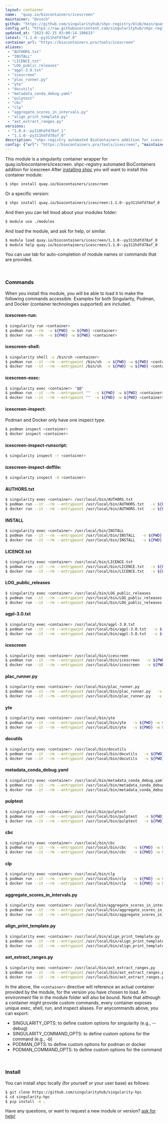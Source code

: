```yaml
---
layout: container
name:  "quay.io/biocontainers/icescreen"
maintainer: "@vsoch"
github: "https://github.com/singularityhub/shpc-registry/blob/main/quay.io/biocontainers/icescreen/container.yaml"
config_url: "https://raw.githubusercontent.com/singularityhub/shpc-registry/main/quay.io/biocontainers/icescreen/container.yaml"
updated_at: "2023-02-15 03:00:14.100633"
latest: "1.1.0--py311hdfd78af_0"
container_url: "https://biocontainers.pro/tools/icescreen"
aliases:
 - "AUTHORS.txt"
 - "INSTALL"
 - "LICENCE.txt"
 - "LOG_public_releases"
 - "agpl-3.0.txt"
 - "icescreen"
 - "plac_runner.py"
 - "yte"
 - "docutils"
 - "metadata_conda_debug.yaml"
 - "pulptest"
 - "cbc"
 - "clp"
 - "aggregate_scores_in_intervals.py"
 - "align_print_template.py"
 - "axt_extract_ranges.py"
versions:
 - "1.0.4--py310hdfd78af_1"
 - "1.1.0--py311hdfd78af_0"
description: "shpc-registry automated BioContainers addition for icescreen"
config: {"url": "https://biocontainers.pro/tools/icescreen", "maintainer": "@vsoch", "description": "shpc-registry automated BioContainers addition for icescreen", "latest": {"1.1.0--py311hdfd78af_0": "sha256:15fe55a3e509321e3ad4d270ebd7723f7ab5c0cff814cd2550c0581b511f0a54"}, "tags": {"1.0.4--py310hdfd78af_1": "sha256:f47e05529012f861315b89a6ef1fa960f4ab16a92ee65c5e750f855f3025c1cd", "1.1.0--py311hdfd78af_0": "sha256:15fe55a3e509321e3ad4d270ebd7723f7ab5c0cff814cd2550c0581b511f0a54"}, "docker": "quay.io/biocontainers/icescreen", "aliases": {"AUTHORS.txt": "/usr/local/bin/AUTHORS.txt", "INSTALL": "/usr/local/bin/INSTALL", "LICENCE.txt": "/usr/local/bin/LICENCE.txt", "LOG_public_releases": "/usr/local/bin/LOG_public_releases", "agpl-3.0.txt": "/usr/local/bin/agpl-3.0.txt", "icescreen": "/usr/local/bin/icescreen", "plac_runner.py": "/usr/local/bin/plac_runner.py", "yte": "/usr/local/bin/yte", "docutils": "/usr/local/bin/docutils", "metadata_conda_debug.yaml": "/usr/local/bin/metadata_conda_debug.yaml", "pulptest": "/usr/local/bin/pulptest", "cbc": "/usr/local/bin/cbc", "clp": "/usr/local/bin/clp", "aggregate_scores_in_intervals.py": "/usr/local/bin/aggregate_scores_in_intervals.py", "align_print_template.py": "/usr/local/bin/align_print_template.py", "axt_extract_ranges.py": "/usr/local/bin/axt_extract_ranges.py"}}
---
```


This module is a singularity container wrapper for quay.io/biocontainers/icescreen.
shpc-registry automated BioContainers addition for icescreen
After [installing shpc](#install) you will want to install this container module:


```bash
$ shpc install quay.io/biocontainers/icescreen
```

Or a specific version:

```bash
$ shpc install quay.io/biocontainers/icescreen:1.1.0--py311hdfd78af_0
```

And then you can tell lmod about your modules folder:

```bash
$ module use ./modules
```

And load the module, and ask for help, or similar.

```bash
$ module load quay.io/biocontainers/icescreen/1.1.0--py311hdfd78af_0
$ module help quay.io/biocontainers/icescreen/1.1.0--py311hdfd78af_0
```

You can use tab for auto-completion of module names or commands that are provided.

<br>

### Commands

When you install this module, you will be able to load it to make the following commands accessible.
Examples for both Singularity, Podman, and Docker (container technologies supported) are included.

#### icescreen-run:

```bash
$ singularity run <container>
$ podman run --rm  -v ${PWD} -w ${PWD} <container>
$ docker run --rm  -v ${PWD} -w ${PWD} <container>
```

#### icescreen-shell:

```bash
$ singularity shell -s /bin/sh <container>
$ podman run --it --rm --entrypoint /bin/sh  -v ${PWD} -w ${PWD} <container>
$ docker run --it --rm --entrypoint /bin/sh  -v ${PWD} -w ${PWD} <container>
```

#### icescreen-exec:

```bash
$ singularity exec <container> "$@"
$ podman run --it --rm --entrypoint ""  -v ${PWD} -w ${PWD} <container> "$@"
$ docker run --it --rm --entrypoint ""  -v ${PWD} -w ${PWD} <container> "$@"
```

#### icescreen-inspect:

Podman and Docker only have one inspect type.

```bash
$ podman inspect <container>
$ docker inspect <container>
```

#### icescreen-inspect-runscript:

```bash
$ singularity inspect -r <container>
```

#### icescreen-inspect-deffile:

```bash
$ singularity inspect -d <container>
```


#### AUTHORS.txt

```bash
$ singularity exec <container> /usr/local/bin/AUTHORS.txt
$ podman run --it --rm --entrypoint /usr/local/bin/AUTHORS.txt   -v ${PWD} -w ${PWD} <container> -c " $@"
$ docker run --it --rm --entrypoint /usr/local/bin/AUTHORS.txt   -v ${PWD} -w ${PWD} <container> -c " $@"
```


#### INSTALL

```bash
$ singularity exec <container> /usr/local/bin/INSTALL
$ podman run --it --rm --entrypoint /usr/local/bin/INSTALL   -v ${PWD} -w ${PWD} <container> -c " $@"
$ docker run --it --rm --entrypoint /usr/local/bin/INSTALL   -v ${PWD} -w ${PWD} <container> -c " $@"
```


#### LICENCE.txt

```bash
$ singularity exec <container> /usr/local/bin/LICENCE.txt
$ podman run --it --rm --entrypoint /usr/local/bin/LICENCE.txt   -v ${PWD} -w ${PWD} <container> -c " $@"
$ docker run --it --rm --entrypoint /usr/local/bin/LICENCE.txt   -v ${PWD} -w ${PWD} <container> -c " $@"
```


#### LOG_public_releases

```bash
$ singularity exec <container> /usr/local/bin/LOG_public_releases
$ podman run --it --rm --entrypoint /usr/local/bin/LOG_public_releases   -v ${PWD} -w ${PWD} <container> -c " $@"
$ docker run --it --rm --entrypoint /usr/local/bin/LOG_public_releases   -v ${PWD} -w ${PWD} <container> -c " $@"
```


#### agpl-3.0.txt

```bash
$ singularity exec <container> /usr/local/bin/agpl-3.0.txt
$ podman run --it --rm --entrypoint /usr/local/bin/agpl-3.0.txt   -v ${PWD} -w ${PWD} <container> -c " $@"
$ docker run --it --rm --entrypoint /usr/local/bin/agpl-3.0.txt   -v ${PWD} -w ${PWD} <container> -c " $@"
```


#### icescreen

```bash
$ singularity exec <container> /usr/local/bin/icescreen
$ podman run --it --rm --entrypoint /usr/local/bin/icescreen   -v ${PWD} -w ${PWD} <container> -c " $@"
$ docker run --it --rm --entrypoint /usr/local/bin/icescreen   -v ${PWD} -w ${PWD} <container> -c " $@"
```


#### plac_runner.py

```bash
$ singularity exec <container> /usr/local/bin/plac_runner.py
$ podman run --it --rm --entrypoint /usr/local/bin/plac_runner.py   -v ${PWD} -w ${PWD} <container> -c " $@"
$ docker run --it --rm --entrypoint /usr/local/bin/plac_runner.py   -v ${PWD} -w ${PWD} <container> -c " $@"
```


#### yte

```bash
$ singularity exec <container> /usr/local/bin/yte
$ podman run --it --rm --entrypoint /usr/local/bin/yte   -v ${PWD} -w ${PWD} <container> -c " $@"
$ docker run --it --rm --entrypoint /usr/local/bin/yte   -v ${PWD} -w ${PWD} <container> -c " $@"
```


#### docutils

```bash
$ singularity exec <container> /usr/local/bin/docutils
$ podman run --it --rm --entrypoint /usr/local/bin/docutils   -v ${PWD} -w ${PWD} <container> -c " $@"
$ docker run --it --rm --entrypoint /usr/local/bin/docutils   -v ${PWD} -w ${PWD} <container> -c " $@"
```


#### metadata_conda_debug.yaml

```bash
$ singularity exec <container> /usr/local/bin/metadata_conda_debug.yaml
$ podman run --it --rm --entrypoint /usr/local/bin/metadata_conda_debug.yaml   -v ${PWD} -w ${PWD} <container> -c " $@"
$ docker run --it --rm --entrypoint /usr/local/bin/metadata_conda_debug.yaml   -v ${PWD} -w ${PWD} <container> -c " $@"
```


#### pulptest

```bash
$ singularity exec <container> /usr/local/bin/pulptest
$ podman run --it --rm --entrypoint /usr/local/bin/pulptest   -v ${PWD} -w ${PWD} <container> -c " $@"
$ docker run --it --rm --entrypoint /usr/local/bin/pulptest   -v ${PWD} -w ${PWD} <container> -c " $@"
```


#### cbc

```bash
$ singularity exec <container> /usr/local/bin/cbc
$ podman run --it --rm --entrypoint /usr/local/bin/cbc   -v ${PWD} -w ${PWD} <container> -c " $@"
$ docker run --it --rm --entrypoint /usr/local/bin/cbc   -v ${PWD} -w ${PWD} <container> -c " $@"
```


#### clp

```bash
$ singularity exec <container> /usr/local/bin/clp
$ podman run --it --rm --entrypoint /usr/local/bin/clp   -v ${PWD} -w ${PWD} <container> -c " $@"
$ docker run --it --rm --entrypoint /usr/local/bin/clp   -v ${PWD} -w ${PWD} <container> -c " $@"
```


#### aggregate_scores_in_intervals.py

```bash
$ singularity exec <container> /usr/local/bin/aggregate_scores_in_intervals.py
$ podman run --it --rm --entrypoint /usr/local/bin/aggregate_scores_in_intervals.py   -v ${PWD} -w ${PWD} <container> -c " $@"
$ docker run --it --rm --entrypoint /usr/local/bin/aggregate_scores_in_intervals.py   -v ${PWD} -w ${PWD} <container> -c " $@"
```


#### align_print_template.py

```bash
$ singularity exec <container> /usr/local/bin/align_print_template.py
$ podman run --it --rm --entrypoint /usr/local/bin/align_print_template.py   -v ${PWD} -w ${PWD} <container> -c " $@"
$ docker run --it --rm --entrypoint /usr/local/bin/align_print_template.py   -v ${PWD} -w ${PWD} <container> -c " $@"
```


#### axt_extract_ranges.py

```bash
$ singularity exec <container> /usr/local/bin/axt_extract_ranges.py
$ podman run --it --rm --entrypoint /usr/local/bin/axt_extract_ranges.py   -v ${PWD} -w ${PWD} <container> -c " $@"
$ docker run --it --rm --entrypoint /usr/local/bin/axt_extract_ranges.py   -v ${PWD} -w ${PWD} <container> -c " $@"
```



In the above, the `<container>` directive will reference an actual container provided
by the module, for the version you have chosen to load. An environment file in the
module folder will also be bound. Note that although a container
might provide custom commands, every container exposes unique exec, shell, run, and
inspect aliases. For anycommands above, you can export:

 - SINGULARITY_OPTS: to define custom options for singularity (e.g., --debug)
 - SINGULARITY_COMMAND_OPTS: to define custom options for the command (e.g., -b)
 - PODMAN_OPTS: to define custom options for podman or docker
 - PODMAN_COMMAND_OPTS: to define custom options for the command

<br>

### Install

You can install shpc locally (for yourself or your user base) as follows:

```bash
$ git clone https://github.com/singularityhub/singularity-hpc
$ cd singularity-hpc
$ pip install -e .
```

Have any questions, or want to request a new module or version? [ask for help!](https://github.com/singularityhub/singularity-hpc/issues)